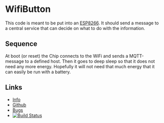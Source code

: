 WifiButton
==========

This code is meant to be put into an
[ESP8266](https://de.wikipedia.org/wiki/ESP8266). It should send a message to a
central service that can decide on what to do with the information.

Sequence
--------

At boot (or reset) the Chip connects to the WiFi and sends a MQTT-message to a
defined host. Then it goes to deep sleep so that it does not need any more
energy. Hopefully it will not need that much energy that it can easily be run
with a battery.

Links
-----


 - [Info](https://rynr.github.io/ESP8266_WifiButton/)
 - [Github](https://github.com/rynr/ESP8266_WifiButton)
 - [Bugs](https://github.com/rynr/ESP8266_WifiButton/issues)
 - [![Build Status](https://travis-ci.org/rynr/ESP8266_WifiButton.svg?branch=master)](https://travis-ci.org/rynr/ESP8266_WifiButton)
